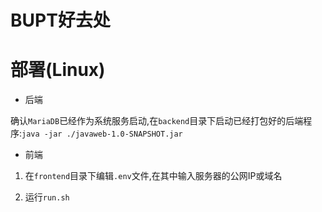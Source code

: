 # BUPT好去处

# 部署(Linux)

- 后端

确认`MariaDB`已经作为系统服务启动,在`backend`目录下启动已经打包好的后端程序:`java -jar ./javaweb-1.0-SNAPSHOT.jar`

- 前端

1. 在`frontend`目录下编辑`.env`文件,在其中输入服务器的公网IP或域名

2. 运行`run.sh`
